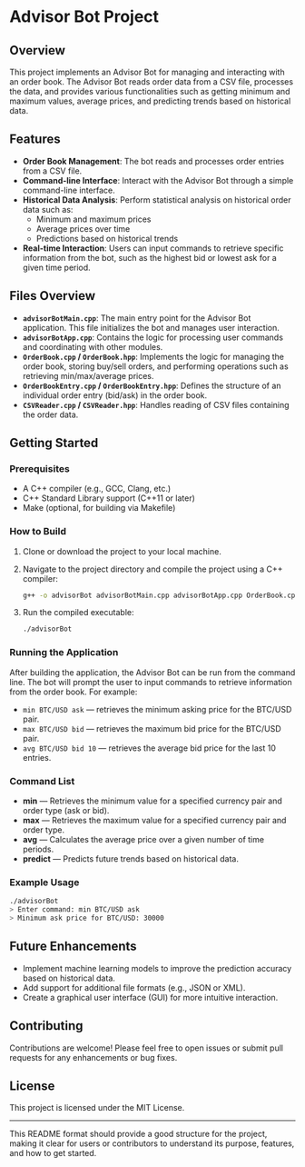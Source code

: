 # Advisor Bot Project

## Overview

This project implements an Advisor Bot for managing and interacting with an order book. The Advisor Bot reads order data from a CSV file, processes the data, and provides various functionalities such as getting minimum and maximum values, average prices, and predicting trends based on historical data.

## Features

- **Order Book Management**: The bot reads and processes order entries from a CSV file.
- **Command-line Interface**: Interact with the Advisor Bot through a simple command-line interface.
- **Historical Data Analysis**: Perform statistical analysis on historical order data such as:
  - Minimum and maximum prices
  - Average prices over time
  - Predictions based on historical trends
- **Real-time Interaction**: Users can input commands to retrieve specific information from the bot, such as the highest bid or lowest ask for a given time period.

## Files Overview

- **`advisorBotMain.cpp`**: The main entry point for the Advisor Bot application. This file initializes the bot and manages user interaction.
- **`advisorBotApp.cpp`**: Contains the logic for processing user commands and coordinating with other modules.
- **`OrderBook.cpp` / `OrderBook.hpp`**: Implements the logic for managing the order book, storing buy/sell orders, and performing operations such as retrieving min/max/average prices.
- **`OrderBookEntry.cpp` / `OrderBookEntry.hpp`**: Defines the structure of an individual order entry (bid/ask) in the order book.
- **`CSVReader.cpp` / `CSVReader.hpp`**: Handles reading of CSV files containing the order data.

## Getting Started

### Prerequisites

- A C++ compiler (e.g., GCC, Clang, etc.)
- C++ Standard Library support (C++11 or later)
- Make (optional, for building via Makefile)

### How to Build

1. Clone or download the project to your local machine.
   
2. Navigate to the project directory and compile the project using a C++ compiler:
   ```bash
   g++ -o advisorBot advisorBotMain.cpp advisorBotApp.cpp OrderBook.cpp OrderBookEntry.cpp CSVReader.cpp
   ```

3. Run the compiled executable:
   ```bash
   ./advisorBot
   ```

### Running the Application

After building the application, the Advisor Bot can be run from the command line. The bot will prompt the user to input commands to retrieve information from the order book. For example:

- `min BTC/USD ask` — retrieves the minimum asking price for the BTC/USD pair.
- `max BTC/USD bid` — retrieves the maximum bid price for the BTC/USD pair.
- `avg BTC/USD bid 10` — retrieves the average bid price for the last 10 entries.

### Command List

- **min** — Retrieves the minimum value for a specified currency pair and order type (ask or bid).
- **max** — Retrieves the maximum value for a specified currency pair and order type.
- **avg** — Calculates the average price over a given number of time periods.
- **predict** — Predicts future trends based on historical data.

### Example Usage

```bash
./advisorBot
> Enter command: min BTC/USD ask
> Minimum ask price for BTC/USD: 30000
```

## Future Enhancements

- Implement machine learning models to improve the prediction accuracy based on historical data.
- Add support for additional file formats (e.g., JSON or XML).
- Create a graphical user interface (GUI) for more intuitive interaction.

## Contributing

Contributions are welcome! Please feel free to open issues or submit pull requests for any enhancements or bug fixes.

## License

This project is licensed under the MIT License.

---

This README format should provide a good structure for the project, making it clear for users or contributors to understand its purpose, features, and how to get started.
